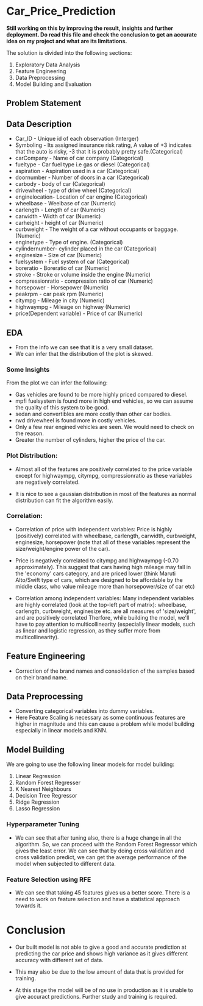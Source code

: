 # Car_Price_Prediction

**Still working on this by improving the result, insights and further deployment. Do read this file and check the conclusion to get an accurate idea on my project and what are its limitations.**

The solution is divided into the following sections:

1. Exploratory Data Analysis
2. Feature Engineering
3. Data Preprocessing
4. Model Building and Evaluation

## Problem Statement

## Data Description

* Car_ID - Unique id of each observation (Interger)
* Symboling - Its assigned insurance risk rating, A value of +3 indicates that the auto is risky, -3 that it is probably pretty safe.(Categorical)
* carCompany - Name of car company (Categorical)
* fueltype - Car fuel type i.e gas or diesel (Categorical)
* aspiration - Aspiration used in a car (Categorical)
* doornumber - Number of doors in a car (Categorical)
* carbody - body of car (Categorical)
* drivewheel - type of drive wheel (Categorical)
* enginelocation- Location of car engine (Categorical)
* wheelbase - Weelbase of car (Numeric)
* carlength - Length of car (Numeric)
* carwidth - Width of car (Numeric)
* carheight - height of car (Numeric)
* curbweight - The weight of a car without occupants or baggage. (Numeric)
* enginetype - Type of engine. (Categorical)
* cylindernumber- cylinder placed in the car (Categorical)
* enginesize - Size of car (Numeric)
* fuelsystem - Fuel system of car (Categorical)
* boreratio - Boreratio of car (Numeric)
* stroke - Stroke or volume inside the engine (Numeric)
* compressionratio - compression ratio of car (Numeric)
* horsepower - Horsepower (Numeric)
* peakrpm - car peak rpm (Numeric)
* citympg - Mileage in city (Numeric)
* highwaympg - Mileage on highway (Numeric)
* price(Dependent variable) - Price of car (Numeric)

## EDA

* From the info we can see that it is a very small dataset.
* We can infer that the distribution of the plot is skewed.

### Some Insights

From the plot we can infer the following:

* Gas vehicles are found to be more highly priced compared to diesel.
* mpfi fuelsystem is found more in high end vehicles, so we can assume the quality of this system to be good.
* sedan and convertibles are more costly than other car bodies.
* rwd drivewheel is found more in costly vehicles.
* Only a few rear engined vehicles are seen. We would need to check on the reason.
* Greater the number of cylinders, higher the price of the car.

### Plot Distribution:

* Almost all of the features are positively correlated to the price variable except for highwaympg, citympg, compressionratio as these variables are negatively correlated.

* It is nice to see a gaussian distribution in most of the features as normal distribution can fit the algorithm easily.

### Correlation:

* Correlation of price with independent variables: Price is highly (positively) correlated with wheelbase, carlength, carwidth, curbweight, enginesize, horsepower (note that all of these variables represent the size/weight/engine power of the car).

* Price is negatively correlated to citympg and highwaympg (-0.70 approximately). This suggest that cars having high mileage may fall in the 'economy' cars category, and are priced lower (think Maruti Alto/Swift type of cars, which are designed to be affordable by the middle class, who value mileage more than horsepower/size of car etc)

* Correlation among independent variables: Many independent variables are highly correlated (look at the top-left part of matrix): wheelbase, carlength, curbweight, enginesize etc. are all measures of 'size/weight', and are positively correlated
Therfore, while building the model, we'll have to pay attention to multicollinearity (especially linear models, such as linear and logistic regression, as they suffer more from multicollinearity).

## Feature Engineering

* Correction of the brand names and consolidation of the samples based on their brand name.

## Data Preprocessing

* Converting categorical variables into dummy variables.
* Here Feature Scaling is necessary as some continuous features are higher in magnitude and this can cause a problem while model building especially in linear models and KNN.

## Model Building

We are going to use the following linear models for model building:

1. Linear Regression
2. Random Forest Regresser
3. K Nearest Neighbours
4. Decision Tree Regressor
5. Ridge Regression
6. Lasso Regression

### Hyperparameter Tuning

* We can see that after tuning also, there is a huge change in all the algorithm. So, we can proceed with the Random Forest Regressor which gives the least error. We can see that by doing cross validation and cross validation predict, we can get the average performance of the model when subjected to different data.

### Feature Selection using RFE

* We can see that taking 45 features gives us a better score. There is a need to work on feature selection and have a statistical approach towards it.


# Conclusion

* Our built model is not able to give a good and accurate prediction at predicting the car price and shows high variance as it gives different accuracy with different set of data.

* This may also be due to the low amount of data that is provided for training.

* At this stage the model will be of no use in production as it is unable to give accuract predictions. Further study and training is required.


